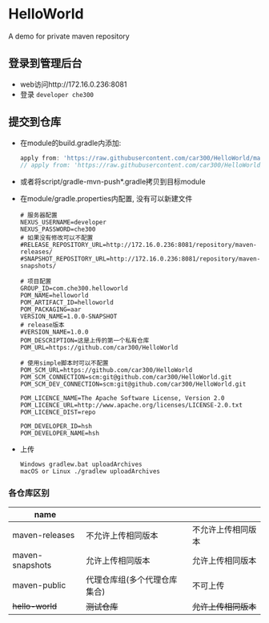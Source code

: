 # HelloWorld
A demo for private maven repository

## 登录到管理后台
   * web访问http://172.16.0.236:8081
   * 登录
    ```
     developer che300
    ```

## 提交到仓库
* 在module的build.gradle内添加:
    ```gradle
    apply from: 'https://raw.githubusercontent.com/car300/HelloWorld/master/script/publish-maven-simple.gradle'
    // apply from: 'https://raw.githubusercontent.com/car300/HelloWorld/master/script/publish-maven.gradle'
    ```
* 或者将script/gradle-mvn-push*.gradle拷贝到目标module

* 在module/gradle.properties内配置, 没有可以新建文件
    ```
    # 服务器配置
    NEXUS_USERNAME=developer
    NEXUS_PASSWORD=che300
    # 如果没有修改可以不配置
    #RELEASE_REPOSITORY_URL=http://172.16.0.236:8081/repository/maven-releases/
    #SNAPSHOT_REPOSITORY_URL=http://172.16.0.236:8081/repository/maven-snapshots/

    # 项目配置
    GROUP_ID=com.che300.helloworld
    POM_NAME=helloworld
    POM_ARTIFACT_ID=helloworld
    POM_PACKAGING=aar
    VERSION_NAME=1.0.0-SNAPSHOT
    # release版本
    #VERSION_NAME=1.0.0
    POM_DESCRIPTION=这是上传的第一个私有仓库
    POM_URL=https://github.com/car300/HelloWorld

    # 使用simple脚本时可以不配置
    POM_SCM_URL=https://github.com/car300/HelloWorld
    POM_SCM_CONNECTION=scm:git@github.com/car300/HelloWorld.git
    POM_SCM_DEV_CONNECTION=scm:git@github.com/car300/HelloWorld.git

    POM_LICENCE_NAME=The Apache Software License, Version 2.0
    POM_LICENCE_URL=http://www.apache.org/licenses/LICENSE-2.0.txt
    POM_LICENCE_DIST=repo

    POM_DEVELOPER_ID=hsh
    POM_DEVELOPER_NAME=hsh
    ```
* 上传
    ```
    Windows gradlew.bat uploadArchives
    macOS or Linux ./gradlew uploadArchives
    ```
    
### 各仓库区别

| name  |     |      |
|   ---    |   ---  |    ---    |
| maven-releases  | 不允许上传相同版本 | 不允许上传相同版本   |
| maven-snapshots  | 允许上传相同版本 | 允许上传相同版本    |
| maven-public  | 代理仓库组(多个代理仓库集合) | 不可上传    |
| ~~hello-world~~  | ~~测试仓库~~ |  ~~允许上传相同版本~~   |
